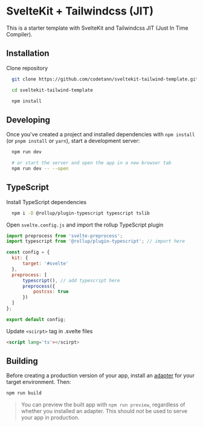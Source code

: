 
# SvelteKit + Tailwindcss (JIT)

This is a starter template with SvelteKit and Tailwindcss JIT (Just In Time Compiler).

## Installation

Clone repository

```bash
  git clone https://github.com/codetann/sveltekit-tailwind-template.git

  cd sveltekit-tailwind-template

  npm install
```

## Developing

Once you've created a project and installed dependencies with `npm install` (or `pnpm install` or `yarn`), start a development server:

```bash
  npm run dev

  # or start the server and open the app in a new browser tab
  npm run dev -- --open
```

## TypeScript

Install TypeScript dependencies

```bash
  npm i -D @rollup/plugin-typescript typescript tslib
```

Open `svelte.config.js` and import the rollup TypeScript plugin

```js
import preprocess from 'svelte-preprocess'; 
import typescript from '@rollup/plugin-typescript'; // import here

const config = {
  kit: {
	  target: '#svelte'
  },
  preprocess: [
	  typescript(), // add typescript here
	  preprocess({
		  postcss: true
	  })
  ]
};

export default config;
```

Update `<scirpt>` tag in .svelte files

```html
<script lang='ts'></scirpt>
```


## Building

Before creating a production version of your app, install an [adapter](https://kit.svelte.dev/docs#adapters) for your target environment. Then:

```bash
npm run build
```

> You can preview the built app with `npm run preview`, regardless of whether you installed an adapter. This should _not_ be used to serve your app in production.

